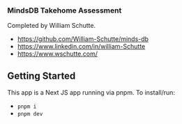 ### MindsDB Takehome Assessment

Completed by William Schutte.

- https://github.com/William-Schutte/minds-db
- https://www.linkedin.com/in/william-Schutte
- https://www.wschutte.com/

## Getting Started

This app is a Next JS app running via pnpm. To install/run:

- `pnpm i`
- `pnpm dev`
